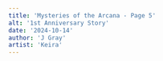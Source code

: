 ```yaml
---
title: 'Mysteries of the Arcana - Page 5'
alt: '1st Anniversary Story'
date: '2024-10-14'
author: 'J Gray'
artist: 'Keira'
---
```


